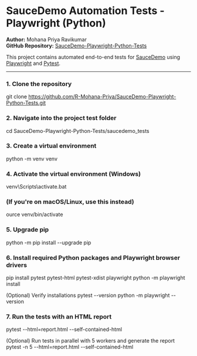 # SauceDemo Automation Tests - Playwright (Python)

**Author:** Mohana Priya Ravikumar  
**GitHub Repository:** [SauceDemo-Playwright-Python-Tests](https://github.com/R-Mohana-Priya/SauceDemo-Playwright-Python-Tests)

This project contains automated end-to-end tests for [SauceDemo](https://www.saucedemo.com/) using [Playwright](https://playwright.dev/python/) and [Pytest](https://docs.pytest.org/).

---

### 1. Clone the repository
git clone https://github.com/R-Mohana-Priya/SauceDemo-Playwright-Python-Tests.git

### 2. Navigate into the project test folder
cd SauceDemo-Playwright-Python-Tests/saucedemo_tests

### 3. Create a virtual environment
python -m venv venv

### 4. Activate the virtual environment (Windows)
venv\Scripts\activate.bat

### (If you're on macOS/Linux, use this instead)
ource venv/bin/activate

### 5. Upgrade pip
python -m pip install --upgrade pip

### 6. Install required Python packages and Playwright browser drivers
pip install pytest pytest-html pytest-xdist playwright
python -m playwright install

(Optional) Verify installations
pytest --version
python -m playwright --version

### 7. Run the tests with an HTML report
pytest --html=report.html --self-contained-html

(Optional) Run tests in parallel with 5 workers and generate the report
pytest -n 5 --html=report.html --self-contained-html


